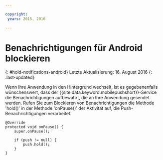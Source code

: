 ```yaml
---

copyright:
 years: 2015, 2016

---
```


# Benachrichtigungen für Android blockieren
{: #hold-notifications-android}
Letzte Aktualisierung: 16. August 2016
{: .last-updated}

Wenn Ihre Anwendung in den Hintergrund wechselt, ist es gegebenenfalls wünschenswert, dass der {{site.data.keyword.mobilepushshort}}-Service die Benachrichtigungen aufbewahrt, die an Ihre Anwendung gesendet werden. Rufen Sie zum Blockieren von Benachrichtigungen die Methode 'hold()' in der Methode 'onPause()' der Aktivität auf, die Push-Benachrichtigungen verarbeitet. 

```
@Override
protected void onPause() {
    super.onPause();

    if (push != null) {
        push.hold();
    }
} 
```
